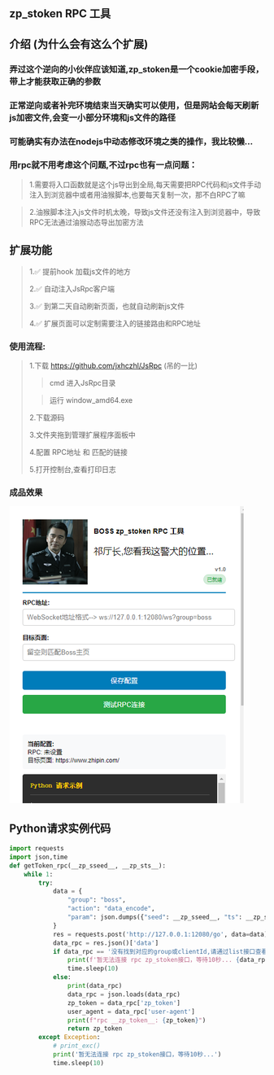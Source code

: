 ## zp_stoken RPC 工具

## 介绍 (为什么会有这么个扩展)

### 弄过这个逆向的小伙伴应该知道,zp_stoken是一个cookie加密手段，带上才能获取正确的参数
### 正常逆向或者补完环境结束当天确实可以使用，但是网站会每天刷新js加密文件,会变一小部分环境和js文件的路径
### 可能确实有办法在nodejs中动态修改环境之类的操作，我比较懒...
### 
### 用rpc就不用考虑这个问题,不过rpc也有一点问题：
> 1.需要将入口函数就是这个js导出到全局,每天需要把RPC代码和js文件手动注入到浏览器中或者用油猴脚本,也要每天复制一次，那不白RPC了嘛

> 2.油猴脚本注入js文件时机太晚，导致js文件还没有注入到浏览器中，导致RPC无法通过油猴动态导出加密方法


## 扩展功能

> 1.✅ 提前hook 加载js文件的地方
> 
> 2.✅ 自动注入JsRpc客户端
> 
> 3.✅ 到第二天自动刷新页面，也就自动刷新js文件
> 
> 4.✅ 扩展页面可以定制需要注入的链接路由和RPC地址



### 使用流程:
> 1.下载 https://github.com/jxhczhl/JsRpc  (吊的一比)
>> cmd 进入JsRpc目录
> 
>> 运行 window_amd64.exe
> 
> 2.下载源码
> 
> 3.文件夹拖到管理扩展程序面板中
> 
> 4.配置 RPC地址 和 匹配的链接
> 
> 5.打开控制台,查看打印日志

### 成品效果
![效果](./icons/result.jpg)

## Python请求实例代码
```python
import requests
import json,time
def getToken_rpc(__zp_sseed__, __zp_sts__):
    while 1:
        try:
            data = {
                "group": "boss",
                "action": "data_encode",
                "param": json.dumps({"seed": __zp_sseed__, "ts": __zp_sts__})
            }
            res = requests.post('http://127.0.0.1:12080/go', data=data)
            data_rpc = res.json()['data']
            if data_rpc == '没有找到对应的group或clientId,请通过list接口查看现有的注入':
                print(f'暂无法连接 rpc zp_stoken接口，等待10秒... {data_rpc}')
                time.sleep(10)
            else:
                print(data_rpc)
                data_rpc = json.loads(data_rpc)
                zp_token = data_rpc['zp_token']
                user_agent = data_rpc['user-agent']
                print(f"rpc __zp_token__: {zp_token}")
                return zp_token
        except Exception:
            # print_exc()
            print('暂无法连接 rpc zp_stoken接口，等待10秒...')
            time.sleep(10)
```

